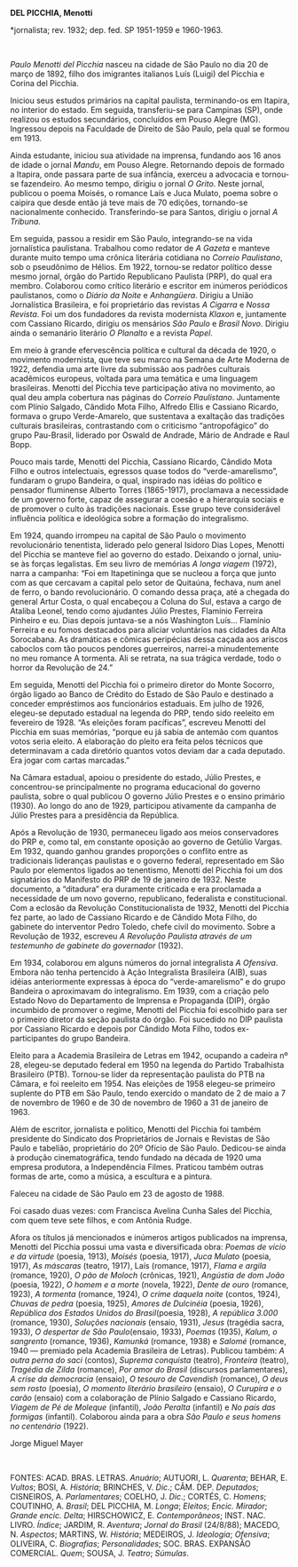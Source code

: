 **DEL PICCHIA, Menotti**

\*jornalista; rev. 1932; dep. fed. SP 1951-1959 e 1960-1963.

 

*Paulo Menotti del Picchia* nasceu na cidade de São Paulo no dia 20 de
março de 1892, filho dos imigrantes italianos Luís (Luigi) del Picchia e
Corina del Picchia.

Iniciou seus estudos primários na capital paulista, terminando-os em
Itapira, no interior do estado. Em seguida, transferiu-se para Campinas
(SP), onde realizou os estudos secundários, concluídos em Pouso Alegre
(MG). Ingressou depois na Faculdade de Direito de São Paulo, pela qual
se formou em 1913.

Ainda estudante, iniciou sua atividade na imprensa, fundando aos 16 anos
de idade o jornal *Mandu*, em Pouso Alegre. Retornando depois de formado
a Itapira, onde passara parte de sua infância, exerceu a advocacia e
tornou-se fazendeiro. Ao mesmo tempo, dirigiu o jornal *O Grito*. Neste
jornal, publicou o poema Moisés, o romance Laís e Juca Mulato, poema
sobre o caipira que desde então já teve mais de 70 edições, tornando-se
nacionalmente conhecido. Transferindo-se para Santos, dirigiu o jornal
*A Tribuna*.

Em seguida, passou a residir em São Paulo, integrando-se na vida
jornalística paulistana. Trabalhou como redator de *A Gazeta* e manteve
durante muito tempo uma crônica literária cotidiana no *Correio
Paulistano*, sob o pseudônimo de Hélios. Em 1922, tornou-se redator
político desse mesmo jornal, órgão do Partido Republicano Paulista
(PRP), do qual era membro. Colaborou como crítico literário e escritor
em inúmeros periódicos paulistanos, como o *Diário da Noite* e
*Anhangüera*. Dirigiu a União Jornalística Brasileira, e foi
proprietário das revistas *A Cigarra* e *Nossa Revista*. Foi um dos
fundadores da revista modernista *Klaxon* e, juntamente com Cassiano
Ricardo, dirigiu os mensários *São Paulo* e *Brasil Novo*. Dirigiu ainda
o semanário literário *O Planalto* e a revista *Papel*.

Em meio à grande efervescência política e cultural da década de 1920, o
movimento modernista, que teve seu marco na Semana de Arte Moderna de
1922, defendia uma arte livre da submissão aos padrões culturais
acadêmicos europeus, voltada para uma temática e uma linguagem
brasileiras. Menotti del Picchia teve participação ativa no movimento,
ao qual deu ampla cobertura nas páginas do *Correio Paulistano*.
Juntamente com Plínio Salgado, Cândido Mota Filho, Alfredo Ellis e
Cassiano Ricardo, formava o grupo Verde-Amarelo, que sustentava a
exaltação das tradições culturais brasileiras, contrastando com o
criticismo “antropofágico” do grupo Pau-Brasil, liderado por Oswald de
Andrade, Mário de Andrade e Raul Bopp.

Pouco mais tarde, Menotti del Picchia, Cassiano Ricardo, Cândido Mota
Filho e outros intelectuais, egressos quase todos do “verde-amarelismo”,
fundaram o grupo Bandeira, o qual, inspirado nas idéias do político e
pensador fluminense Alberto Torres (1865-1917), proclamava a necessidade
de um governo forte, capaz de assegurar a coesão e a hierarquia sociais
e de promover o culto às tradições nacionais. Esse grupo teve
considerável influência política e ideológica sobre a formação do
integralismo.

Em 1924, quando irrompeu na capital de São Paulo o movimento
revolucionário tenentista, liderado pelo general Isidoro Dias Lopes,
Menotti del Picchia se manteve fiel ao governo do estado. Deixando o
jornal, uniu-se às forças legalistas. Em seu livro de memórias *A longa
viagem* (1972), narra a campanha: “Foi em Itapetininga que se nucleou a
força que junto com as que cercavam a capital pelo setor de Quitaúna,
fechava, num anel de ferro, o bando revolucionário. O comando dessa
praça, até a chegada do general Artur Costa, o qual encabeçou a Coluna
do Sul, estava a cargo de Ataliba Leonel, tendo como ajudantes Júlio
Prestes, Flamínio Ferreira Pinheiro e eu. Dias depois juntava-se a nós
Washington Luís... Flamínio Ferreira e eu fomos destacados para aliciar
voluntários nas cidades da Alta Sorocabana. As dramáticas e cômicas
peripécias dessa caçada aos ariscos caboclos com tão poucos pendores
guerreiros, narrei-a minudentemente no meu romance A tormenta. Ali se
retrata, na sua trágica verdade, todo o horror da Revolução de 24.”

Em seguida, Menotti del Picchia foi o primeiro diretor do Monte Socorro,
órgão ligado ao Banco de Crédito do Estado de São Paulo e destinado a
conceder empréstimos aos funcionários estaduais. Em julho de 1926,
elegeu-se deputado estadual na legenda do PRP, tendo sido reeleito em
fevereiro de 1928. “As eleições foram pacíficas”, escreveu Menotti del
Picchia em suas memórias, “porque eu já sabia de antemão com quantos
votos seria eleito. A elaboração do pleito era feita pelos técnicos que
determinavam a cada diretório quantos votos deviam dar a cada deputado.
Era jogar com cartas marcadas.”

Na Câmara estadual, apoiou o presidente do estado, Júlio Prestes, e
concentrou-se principalmente no programa educacional do governo
paulista, sobre o qual publicou O governo Júlio Prestes e o ensino
primário (1930). Ao longo do ano de 1929, participou ativamente da
campanha de Júlio Prestes para a presidência da República.

Após a Revolução de 1930, permaneceu ligado aos meios conservadores do
PRP e, como tal, em constante oposição ao governo de Getúlio Vargas. Em
1932, quando ganhou grandes proporções o conflito entre as tradicionais
lideranças paulistas e o governo federal, representado em São Paulo por
elementos ligados ao tenentismo, Menotti del Picchia foi um dos
signatários do Manifesto do PRP de 19 de janeiro de 1932. Neste
documento, a “ditadura” era duramente criticada e era proclamada a
necessidade de um novo governo, republicano, federalista e
constitucional. Com a eclosão da Revolução Constitucionalista de 1932,
Menotti del Picchia fez parte, ao lado de Cassiano Ricardo e de Cândido
Mota Filho, do gabinete do interventor Pedro Toledo, chefe civil do
movimento. Sobre a Revolução de 1932, escreveu *A Revolução Paulista
através de um testemunho de gabinete do governador* (1932).

Em 1934, colaborou em alguns números do jornal integralista *A
Ofensiva*. Embora não tenha pertencido à Ação Integralista Brasileira
(AIB), suas idéias anteriormente expressas à época do “verde-amarelismo”
e do grupo Bandeira o aproximavam do integralismo. Em 1939, com a
criação pelo Estado Novo do Departamento de Imprensa e Propaganda (DIP),
órgão incumbido de promover o regime, Menotti del Picchia foi escolhido
para ser o primeiro diretor da seção paulista do órgão. Foi sucedido no
DIP paulista por Cassiano Ricardo e depois por Cândido Mota Filho, todos
ex-participantes do grupo Bandeira.

Eleito para a Academia Brasileira de Letras em 1942, ocupando a cadeira
nº 28, elegeu-se deputado federal em 1950 na legenda do Partido
Trabalhista Brasileiro (PTB). Tornou-se líder da representação paulista
do PTB na Câmara, e foi reeleito em 1954. Nas eleições de 1958 elegeu-se
primeiro suplente do PTB em São Paulo, tendo exercido o mandato de 2 de
maio a 7 de novembro de 1960 e de 30 de novembro de 1960 a 31 de janeiro
de 1963.

Além de escritor, jornalista e político, Menotti del Picchia foi também
presidente do Sindicato dos Proprietários de Jornais e Revistas de São
Paulo e tabelião, proprietário do 20º Ofício de São Paulo. Dedicou-se
ainda à produção cinematográfica, tendo fundado na década de 1920 uma
empresa produtora, a Independência Filmes. Praticou também outras formas
de arte, como a música, a escultura e a pintura.

Faleceu na cidade de São Paulo em 23 de agosto de 1988.

Foi casado duas vezes: com Francisca Avelina Cunha Sales del Picchia,
com quem teve sete filhos, e com Antônia Rudge.

Afora os títulos já mencionados e inúmeros artigos publicados na
imprensa, Menotti del Picchia possui uma vasta e diversificada obra:
*Poemas de vício e da virtude* (poesia, 1913), *Moisés* (poesia, 1917),
*Juca Mulato* (poesia, 1917), *As máscaras* (teatro, 1917), Laís
(romance, 1917), *Flama e argila* (romance, 1920), *O pão de Moloch*
(crônicas, 1921), *Angústia de dom João* (poesia, 1922), *O homem e a
morte* (novela, 1922), *Dente de ouro* (romance, 1923), *A tormenta*
(romance, 1924), *O crime daquela noite* (contos, 1924), *Chuvas de
pedra* (poesia, 1925), *Amores de Dulcinéia* (poesia, 1926), *República
dos Estados Unidos do Brasil*(poesia, 1928), *A república 3.000*
(romance, 1930), *Soluções nacionais* (ensaio, 1931), *Jesus* (tragédia
sacra, 1933), *O despertar de São Paulo*(ensaio, 1933), *Poemas* (1935),
*Kalum, o sangrento* (romance, 1936), *Kamunká* (romance, 1938) e
*Salomé* (romance, 1940 — premiado pela Academia Brasileira de Letras).
Publicou também: *A outra perna do saci* (contos), *Suprema conquista*
(teatro), *Fronteira* (teatro), *Tragédia de Zilda* (romance), *Por amor
do Brasil* (discursos parlamentares), *A crise da democracia* (ensaio),
*O tesouro de Cavendish* (romance), *O deus sem rosto* (poesia), *O
momento literário brasileiro* (ensaio), *O Curupira e o carão* (ensaio)
com a colaboração de Plínio Salgado e Cassiano Ricardo, *Viagem de Pé de
Moleque* (infantil), *João Peralta* (infantil) e *No país das formigas*
(infantil). Colaborou ainda para a obra *São Paulo e seus homens no
centenário* (1922).

Jorge Miguel Mayer

 

FONTES: ACAD. BRAS. LETRAS. *Anuário*; AUTUORI, L. *Quarenta*; BEHAR, E.
*Vultos*; BOSI, A. *História*; BRINCHES, V. *Dic*.; CÂM. DEP.
*Deputados*; CISNEIROS, A. *Parlamentares*; COELHO, J. *Dic*.; CORTÉS,
C. *Homens*; COUTINHO, A. *Brasil*; DEL PICCHIA, M. *Longa*; *Eleitos*;
*Encic. Mirador*; *Grande encic. Delta*; HIRSCHOWICZ, E.
*Contemporâneos*; INST. NAC. LIVRO. *Índice*; JARDIM, R. *Aventura*;
*Jornal do Brasil* (24/8/88); MACEDO, N. *Aspectos*; MARTINS, W.
*História*; MEDEIROS, J. *Ideologia*; *Ofensiva*; OLIVEIRA, C.
*Biografias*; *Personalidades*; SOC. BRAS. EXPANSÃO COMERCIAL. *Quem*;
SOUSA, J. *Teatro*; *Súmulas*.

 
